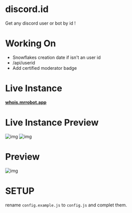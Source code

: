 # discord.id
Get any discord user or bot by id !

# Working On 
- Snowflakes creation date if isn't an user id
- /api/userid
- Add certified moderator badge

# Live Instance
**[whois.mrrobot.app](https://whois.mrrobot.app/)**
# Live Instance Preview
![img](https://i.gyazo.com/450afcd320c7ca2ba29c1eb9219322c0.png)
![img](https://gyazo.com/8e4ac8c3826995277e6d127f1f6a77a4.gif)

# Preview
![img](https://i.imgur.com/FUvsqY1.png)


# SETUP

rename `config.example.js` to `config.js` and complet them.
